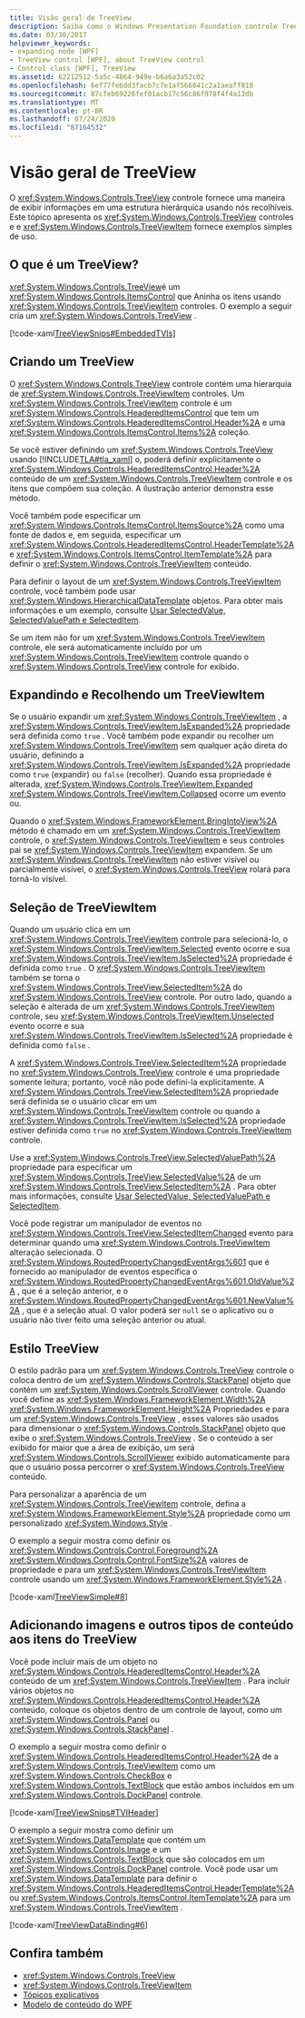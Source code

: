 ```yaml
---
title: Visão geral de TreeView
description: Saiba como o Windows Presentation Foundation controle TreeView exibe informações em uma estrutura hierárquica usando nós, incluindo exemplos simples.
ms.date: 03/30/2017
helpviewer_keywords:
- expanding node [WPF]
- TreeView control [WPF], about TreeView control
- Control class [WPF], TreeView
ms.assetid: 62212512-5a5c-4864-949e-b6a6a3a52c02
ms.openlocfilehash: 6ef77febdd3facb7c7e1af566841c2a1aeaff810
ms.sourcegitcommit: 87cfeb69226fef01acb17c56c86f978f4f4a13db
ms.translationtype: MT
ms.contentlocale: pt-BR
ms.lasthandoff: 07/24/2020
ms.locfileid: "87164532"
---
```

# <a name="treeview-overview"></a>Visão geral de TreeView
O <xref:System.Windows.Controls.TreeView> controle fornece uma maneira de exibir informações em uma estrutura hierárquica usando nós recolhíveis. Este tópico apresenta os <xref:System.Windows.Controls.TreeView> controles e e <xref:System.Windows.Controls.TreeViewItem> fornece exemplos simples de uso.  

<a name="Simple_TreeView_Control"></a>
## <a name="what-is-a-treeview"></a>O que é um TreeView?  
 <xref:System.Windows.Controls.TreeView>é um <xref:System.Windows.Controls.ItemsControl> que Aninha os itens usando <xref:System.Windows.Controls.TreeViewItem> controles. O exemplo a seguir cria um <xref:System.Windows.Controls.TreeView> .  
  
 [!code-xaml[TreeViewSnips#EmbeddedTVIs](~/samples/snippets/csharp/VS_Snippets_Wpf/TreeViewSnips/CSharp/Window1.xaml#embeddedtvis)]  
  
<a name="Creating_a_TreeView"></a>
## <a name="creating-a-treeview"></a>Criando um TreeView  
 O <xref:System.Windows.Controls.TreeView> controle contém uma hierarquia de <xref:System.Windows.Controls.TreeViewItem> controles. Um <xref:System.Windows.Controls.TreeViewItem> controle é um <xref:System.Windows.Controls.HeaderedItemsControl> que tem um <xref:System.Windows.Controls.HeaderedItemsControl.Header%2A> e uma <xref:System.Windows.Controls.ItemsControl.Items%2A> coleção.  
  
 Se você estiver definindo um <xref:System.Windows.Controls.TreeView> usando [!INCLUDE[TLA#tla_xaml](../../../../includes/tlasharptla-xaml-md.md)] o, poderá definir explicitamente o <xref:System.Windows.Controls.HeaderedItemsControl.Header%2A> conteúdo de um <xref:System.Windows.Controls.TreeViewItem> controle e os itens que compõem sua coleção. A ilustração anterior demonstra esse método.  
  
 Você também pode especificar um <xref:System.Windows.Controls.ItemsControl.ItemsSource%2A> como uma fonte de dados e, em seguida, especificar um <xref:System.Windows.Controls.HeaderedItemsControl.HeaderTemplate%2A> e <xref:System.Windows.Controls.ItemsControl.ItemTemplate%2A> para definir o <xref:System.Windows.Controls.TreeViewItem> conteúdo.  
  
 Para definir o layout de um <xref:System.Windows.Controls.TreeViewItem> controle, você também pode usar <xref:System.Windows.HierarchicalDataTemplate> objetos. Para obter mais informações e um exemplo, consulte [Usar SelectedValue, SelectedValuePath e SelectedItem](how-to-use-selectedvalue-selectedvaluepath-and-selecteditem.md).  
  
 Se um item não for um <xref:System.Windows.Controls.TreeViewItem> controle, ele será automaticamente incluído por um <xref:System.Windows.Controls.TreeViewItem> controle quando o <xref:System.Windows.Controls.TreeView> controle for exibido.  
  
<a name="Expanding_and_Collapsing_a_TreeViewItem"></a>
## <a name="expanding-and-collapsing-a-treeviewitem"></a>Expandindo e Recolhendo um TreeViewItem  
 Se o usuário expandir um <xref:System.Windows.Controls.TreeViewItem> , a <xref:System.Windows.Controls.TreeViewItem.IsExpanded%2A> propriedade será definida como `true` . Você também pode expandir ou recolher um <xref:System.Windows.Controls.TreeViewItem> sem qualquer ação direta do usuário, definindo a <xref:System.Windows.Controls.TreeViewItem.IsExpanded%2A> propriedade como `true` (expandir) ou `false` (recolher). Quando essa propriedade é alterada, <xref:System.Windows.Controls.TreeViewItem.Expanded> <xref:System.Windows.Controls.TreeViewItem.Collapsed> ocorre um evento ou.  
  
 Quando o <xref:System.Windows.FrameworkElement.BringIntoView%2A> método é chamado em um <xref:System.Windows.Controls.TreeViewItem> controle, o <xref:System.Windows.Controls.TreeViewItem> e seus controles pai se <xref:System.Windows.Controls.TreeViewItem> expandem. Se um <xref:System.Windows.Controls.TreeViewItem> não estiver visível ou parcialmente visível, o <xref:System.Windows.Controls.TreeView> rolará para torná-lo visível.  
  
<a name="TreeViewItem_Selection"></a>
## <a name="treeviewitem-selection"></a>Seleção de TreeViewItem  
 Quando um usuário clica em um <xref:System.Windows.Controls.TreeViewItem> controle para selecioná-lo, o <xref:System.Windows.Controls.TreeViewItem.Selected> evento ocorre e sua <xref:System.Windows.Controls.TreeViewItem.IsSelected%2A> propriedade é definida como `true` . O <xref:System.Windows.Controls.TreeViewItem> também se torna o <xref:System.Windows.Controls.TreeView.SelectedItem%2A> do <xref:System.Windows.Controls.TreeView> controle. Por outro lado, quando a seleção é alterada de um <xref:System.Windows.Controls.TreeViewItem> controle, seu <xref:System.Windows.Controls.TreeViewItem.Unselected> evento ocorre e sua <xref:System.Windows.Controls.TreeViewItem.IsSelected%2A> propriedade é definida como `false` .  
  
 A <xref:System.Windows.Controls.TreeView.SelectedItem%2A> propriedade no <xref:System.Windows.Controls.TreeView> controle é uma propriedade somente leitura; portanto, você não pode defini-la explicitamente. A <xref:System.Windows.Controls.TreeView.SelectedItem%2A> propriedade será definida se o usuário clicar em um <xref:System.Windows.Controls.TreeViewItem> controle ou quando a <xref:System.Windows.Controls.TreeViewItem.IsSelected%2A> propriedade estiver definida como `true` no <xref:System.Windows.Controls.TreeViewItem> controle.  
  
 Use a <xref:System.Windows.Controls.TreeView.SelectedValuePath%2A> propriedade para especificar um <xref:System.Windows.Controls.TreeView.SelectedValue%2A> de um <xref:System.Windows.Controls.TreeView.SelectedItem%2A> . Para obter mais informações, consulte [Usar SelectedValue, SelectedValuePath e SelectedItem](how-to-use-selectedvalue-selectedvaluepath-and-selecteditem.md).  
  
 Você pode registrar um manipulador de eventos no <xref:System.Windows.Controls.TreeView.SelectedItemChanged> evento para determinar quando uma <xref:System.Windows.Controls.TreeViewItem> alteração selecionada. O <xref:System.Windows.RoutedPropertyChangedEventArgs%601> que é fornecido ao manipulador de eventos especifica o <xref:System.Windows.RoutedPropertyChangedEventArgs%601.OldValue%2A> , que é a seleção anterior, e o <xref:System.Windows.RoutedPropertyChangedEventArgs%601.NewValue%2A> , que é a seleção atual. O valor poderá ser `null` se o aplicativo ou o usuário não tiver feito uma seleção anterior ou atual.  
  
<a name="TreeView_Style"></a>
## <a name="treeview-style"></a>Estilo TreeView  
 O estilo padrão para um <xref:System.Windows.Controls.TreeView> controle o coloca dentro de um <xref:System.Windows.Controls.StackPanel> objeto que contém um <xref:System.Windows.Controls.ScrollViewer> controle. Quando você define as <xref:System.Windows.FrameworkElement.Width%2A> <xref:System.Windows.FrameworkElement.Height%2A> Propriedades e para um <xref:System.Windows.Controls.TreeView> , esses valores são usados para dimensionar o <xref:System.Windows.Controls.StackPanel> objeto que exibe o <xref:System.Windows.Controls.TreeView> . Se o conteúdo a ser exibido for maior que a área de exibição, um será <xref:System.Windows.Controls.ScrollViewer> exibido automaticamente para que o usuário possa percorrer o <xref:System.Windows.Controls.TreeView> conteúdo.  
  
 Para personalizar a aparência de um <xref:System.Windows.Controls.TreeViewItem> controle, defina a <xref:System.Windows.FrameworkElement.Style%2A> propriedade como um personalizado <xref:System.Windows.Style> .  
  
 O exemplo a seguir mostra como definir os <xref:System.Windows.Controls.Control.Foreground%2A> <xref:System.Windows.Controls.Control.FontSize%2A> valores de propriedade e para um <xref:System.Windows.Controls.TreeViewItem> controle usando um <xref:System.Windows.FrameworkElement.Style%2A> .  
  
 [!code-xaml[TreeViewSimple#8](~/samples/snippets/csharp/VS_Snippets_Wpf/TreeViewSimple/CS/Window1.xaml#8)]  
  
<a name="Adding_Images_and_oOther_Content_to_TreeView_Items"></a>
## <a name="adding-images-and-other-content-to-treeview-items"></a>Adicionando imagens e outros tipos de conteúdo aos itens do TreeView  
 Você pode incluir mais de um objeto no <xref:System.Windows.Controls.HeaderedItemsControl.Header%2A> conteúdo de um <xref:System.Windows.Controls.TreeViewItem> . Para incluir vários objetos no <xref:System.Windows.Controls.HeaderedItemsControl.Header%2A> conteúdo, coloque os objetos dentro de um controle de layout, como um <xref:System.Windows.Controls.Panel> ou <xref:System.Windows.Controls.StackPanel> .  
  
 O exemplo a seguir mostra como definir o <xref:System.Windows.Controls.HeaderedItemsControl.Header%2A> de a <xref:System.Windows.Controls.TreeViewItem> como um <xref:System.Windows.Controls.CheckBox> e <xref:System.Windows.Controls.TextBlock> que estão ambos incluídos em um <xref:System.Windows.Controls.DockPanel> controle.  
  
 [!code-xaml[TreeViewSnips#TVIHeader](~/samples/snippets/csharp/VS_Snippets_Wpf/TreeViewSnips/CSharp/Window1.xaml#tviheader)]  
  
 O exemplo a seguir mostra como definir um <xref:System.Windows.DataTemplate> que contém um <xref:System.Windows.Controls.Image> e um <xref:System.Windows.Controls.TextBlock> que são colocados em um <xref:System.Windows.Controls.DockPanel> controle. Você pode usar um <xref:System.Windows.DataTemplate> para definir o <xref:System.Windows.Controls.HeaderedItemsControl.HeaderTemplate%2A> ou <xref:System.Windows.Controls.ItemsControl.ItemTemplate%2A> para um <xref:System.Windows.Controls.TreeViewItem> .  
  
 [!code-xaml[TreeViewDataBinding#6](~/samples/snippets/csharp/VS_Snippets_Wpf/TreeViewDataBinding/CSharp/Window1.xaml#6)]  
  
## <a name="see-also"></a>Confira também

- <xref:System.Windows.Controls.TreeView>
- <xref:System.Windows.Controls.TreeViewItem>
- [Tópicos explicativos](treeview-how-to-topics.md)
- [Modelo de conteúdo do WPF](wpf-content-model.md)
